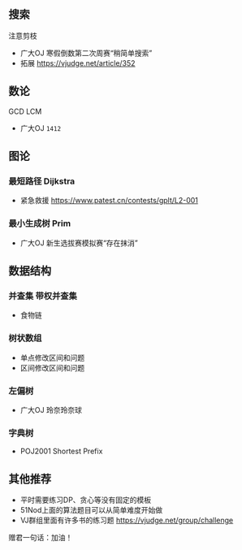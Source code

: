 ## 搜索
注意剪枝
* 广大OJ 寒假倒数第二次周赛“稍简单搜索”
* 拓展 https://vjudge.net/article/352

## 数论 
GCD LCM
* 广大OJ `1412`

## 图论
### 最短路径 Dijkstra
* 紧急救援 https://www.patest.cn/contests/gplt/L2-001

### 最小生成树 Prim
* 广大OJ 新生选拔赛模拟赛“存在抹消”

## 数据结构
### 并查集 带权并查集
* 食物链

### 树状数组
* 单点修改区间和问题
* 区间修改区间和问题

### 左偏树
* 广大OJ 玲奈玲奈球

### 字典树
* POJ2001 Shortest Prefix

## 其他推荐
* 平时需要练习DP、贪心等没有固定的模板
* 51Nod上面的算法题目可以从简单难度开始做
* VJ群组里面有许多书的练习题 https://vjudge.net/group/challenge

赠君一句话：加油！
